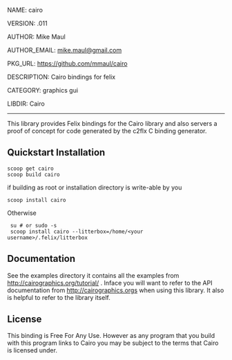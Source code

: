NAME: cairo

VERSION: .011  

AUTHOR: Mike Maul

AUTHOR_EMAIL: mike.maul@gmail.com

PKG_URL: https://github.com/mmaul/cairo

DESCRIPTION: Cairo bindings for felix

CATEGORY: graphics gui

LIBDIR: Cairo

-----

This library provides Felix bindings for the Cairo library
and also servers a proof of concept for code generated by
the c2flx C binding generator.

## Quickstart Installation ##

    scoop get cairo
    scoop build cairo

if building as root or installation directory is write-able by you

    scoop install cairo

Otherwise

     su # or sudo -s
     scoop install cairo --litterbox=/home/<your username>/.felix/litterbox

## Documentation ##

See the examples directory it contains all the examples from
http://cairographics.org/tutorial/ . Inface you will want to
refer to the API documentation from http://cairographics.orgs
when using this library. It also is helpful to refer to the 
library itself.

## License ##

This binding is Free For Any Use. However as any program that
you build with this program links to Cairo you may be subject
to the terms that Cairo is licensed under. 